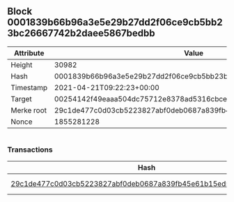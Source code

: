 ## Block 0001839b66b96a3e5e29b27dd2f06ce9cb5bb23bc26667742b2daee5867bedbb

Attribute | Value
--- | ---
Height | 30982
Hash | 0001839b66b96a3e5e29b27dd2f06ce9cb5bb23bc26667742b2daee5867bedbb
Timestamp | 2021-04-21T09:22:23+00:00
Target | 00254142f49eaaa504dc75712e8378ad5316cbcead634704b3734b6271167cc4
Merke root | 29c1de477c0d03cb5223827abf0deb0687a839fb45e61b15ed5bc2ca074f17fc
Nonce | 1855281228

```

```

### Transactions

Hash | Amount
--- | ---
[29c1de477c0d03cb5223827abf0deb0687a839fb45e61b15ed5bc2ca074f17fc](29c1de477c0d03cb5223827abf0deb0687a839fb45e61b15ed5bc2ca074f17fc.md) | 10.00000000 SKEPTI 
